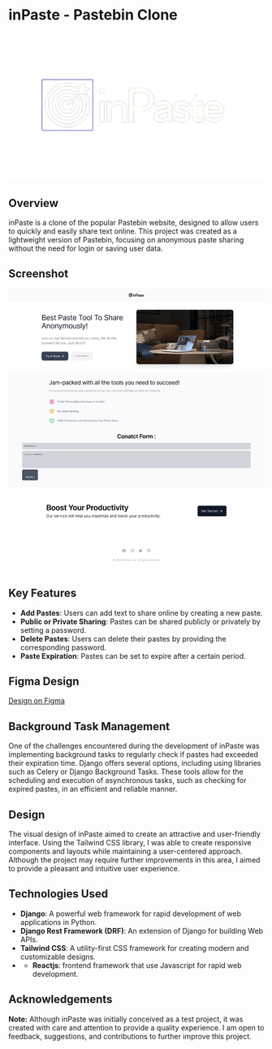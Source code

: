 # inPaste - Pastebin Clone
![alt text](https://github.com/AyoubSghuri/inPaste/blob/main/inpaste_front/src/images/logo.png?raw=true)

## Overview
inPaste is a clone of the popular Pastebin website, designed to allow users to quickly and easily share text online. This project was created as a lightweight version of Pastebin, focusing on anonymous paste sharing without the need for login or saving user data.

## Screenshot
![alt text](https://github.com/AyoubSghuri/inPaste/blob/main/inpaste_front/Home%20Page.png?raw=true)

## Key Features
- **Add Pastes**: Users can add text to share online by creating a new paste.
- **Public or Private Sharing**: Pastes can be shared publicly or privately by setting a password.
- **Delete Pastes**: Users can delete their pastes by providing the corresponding password.
- **Paste Expiration**: Pastes can be set to expire after a certain period.

## Figma Design
[Design on Figma](https://www.figma.com/design/fXUtGtLr9GPtvOf9EuJtbM/Untitled?node-id=0-1&t=FAz7CXGjnKuTzHlj-1)

## Background Task Management
One of the challenges encountered during the development of inPaste was implementing background tasks to regularly check if pastes had exceeded their expiration time. Django offers several options, including using libraries such as Celery or Django Background Tasks. These tools allow for the scheduling and execution of asynchronous tasks, such as checking for expired pastes, in an efficient and reliable manner.

## Design
The visual design of inPaste aimed to create an attractive and user-friendly interface. Using the Tailwind CSS library, I was able to create responsive components and layouts while maintaining a user-centered approach. Although the project may require further improvements in this area, I aimed to provide a pleasant and intuitive user experience.

## Technologies Used
- **Django**: A powerful web framework for rapid development of web applications in Python.
- **Django Rest Framework (DRF)**: An extension of Django for building Web APIs.
- **Tailwind CSS**: A utility-first CSS framework for creating modern and customizable designs.
- - **Reactjs**: frontend framework that use Javascript for rapid web development. 

## Acknowledgements
**Note:** Although inPaste was initially conceived as a test project, it was created with care and attention to provide a quality experience. I am open to feedback, suggestions, and contributions to further improve this project.
